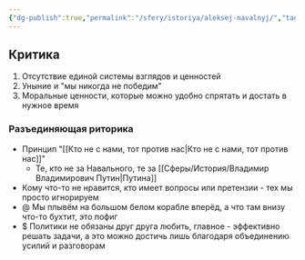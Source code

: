 ```yaml
---
{"dg-publish":true,"permalink":"/sfery/istoriya/aleksej-navalnyj/","tags":["История"]}
---
```


## Критика 
1. Отсутствие единой системы взглядов и ценностей
2. Уныние и "мы никогда не победим"
3. Моральные ценности, которые можно удобно спрятать и достать в нужное время
### Разъединяющая риторика  
- Принцип "[[Кто не с нами, тот против нас\|Кто не с нами, тот против нас]]"
	- Те, кто не за Навального, те за [[Сферы/История/Владимир Владимирович Путин\|Путина]]
- Кому что-то не нравится, кто имеет вопросы или претензии - тех мы просто игнорируем 
- @ Мы плывём на большом белом корабле вперёд, а что там внизу что-то бухтит, это пофиг
- $ Политики не обязаны друг друга любить, главное - эффективно решать задачи, а это можно достичь лишь благодаря объединению усилий и разговорам 